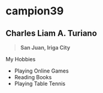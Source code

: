 # campion39
## Charles Liam A. Turiano
> **San Juan, Iriga City**

My Hobbies
- Playing Online Games
- Reading Books
- Playing Table Tennis
  
